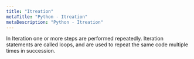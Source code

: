 ```yaml
---
title: "Itreation"
metaTitle: "Python - Itreation"
metaDescription: "Python - Itreation"
---
```


In Iteration one or more steps are performed repeatedly. Iteration statements are called loops, and are used to repeat the same code multiple times in succession.

